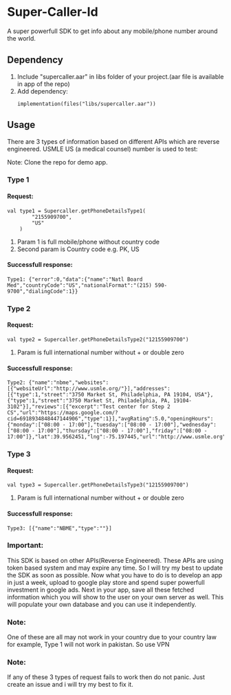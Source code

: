 # Super-Caller-Id
A super powerfull SDK to get info about any mobile/phone number around the world.

## Dependency
1. Include "supercaller.aar" in libs folder of your project.(aar file is available in app of the repo)
2. Add dependency:
   ```
   implementation(files("libs/supercaller.aar"))
   ```
## Usage
There are 3 types of information based on different APIs which are reverse engineered. USMLE US (a medical counsel) number is used to test:

Note: Clone the repo for demo app.

### Type 1 
#### Request:
```
val type1 = Supercaller.getPhoneDetailsType1(
        "2155909700",
        "US"
    )
```
1. Param 1 is full mobile/phone without country code
2. Second param is Country code e.g. PK, US
#### Successfull response:
```
Type1: {"error":0,"data":{"name":"Natl Board Med","countryCode":"US","nationalFormat":"(215) 590-9700","dialingCode":1}}
```

### Type 2
#### Request:
```
val type2 = Supercaller.getPhoneDetailsType2("12155909700")
```
1. Param is full international number without + or double zero
#### Successfull response:
```
Type2: {"name":"nbme","websites":[{"websiteUrl":"http://www.usmle.org/"}],"addresses":[{"type":1,"street":"3750 Market St, Philadelphia, PA 19104, USA"},{"type":1,"street":"3750 Market St, Philadelphia, PA, 19104-3102"}],"reviews":[{"excerpt":"Test center for Step 2 CS","url":"https://maps.google.com/?cid=6918934848447144906","type":1}],"avgRating":5.0,"openingHours":{"monday":["08:00 - 17:00"],"tuesday":["08:00 - 17:00"],"wednesday":["08:00 - 17:00"],"thursday":["08:00 - 17:00"],"friday":["08:00 - 17:00"]},"lat":39.9562451,"lng":-75.197445,"url":"http://www.usmle.org","googlePlacesId":"ChIJSzX74lbGxokRjBhqevGixUg","priority":11}
```

### Type 3
#### Request:
```
val type3 = Supercaller.getPhoneDetailsType3("12155909700")
```
1. Param is full international number without + or double zero

#### Successfull response:
```
Type3: [{"name":"NBME","type":""}]
```

### Important:
This SDK is based on other APIs(Reverse Engineered). These APIs are using token based system and may expire any time.
So I will try my best to update the SDK as soon as possible.
Now what you have to do is to develop an app in just a week, upload to google play store and spend super powerfull investment in
google ads. Next in your app, save all these fetched information which you will show to the user on your own server as well. 
This will populate your own database and you can use it independently.

### Note:
One of these are all may not work in your country due to your country law for example, Type 1 will not work in pakistan. So use VPN

### Note:
If any of these 3 types of request fails to work then do not panic. Just create an issue and i will try my best to fix it.
